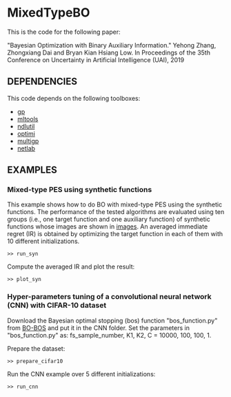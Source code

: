 # MixedTypeBO
This is the code for the following paper:

"Bayesian Optimization with Binary Auxiliary Information." Yehong Zhang, Zhongxiang Dai and Bryan Kian Hsiang Low. In Proceedings of the 35th Conference on Uncertainty in Artificial Intelligence (UAI), 2019

## DEPENDENCIES

This code depends on the following toolboxes:

* [gp](https://github.com/SheffieldML/GPmat/tree/master/gp)
* [mltools](https://github.com/SheffieldML/GPmat/tree/master/mltools)
* [ndlutil](https://github.com/SheffieldML/GPmat/tree/master/ndlutil)
* [optimi](https://github.com/SheffieldML/GPmat/tree/master/optimi)
* [multigp](https://github.com/SheffieldML/multigp)
* [netlab](https://github.com/sods/netlab)

## EXAMPLES

### Mixed-type PES using synthetic functions

This example shows how to do BO with mixed-type PES using the synthetic functions. The performance of the tested algorithms are evaluated using ten groups (i.e., one target function and one auxiliary function) of synthetic functions whose images are shown in [images](https://github.com/YehongZ/MixedTypeBO/tree/master/examples/synthetic/images). An averaged immediate regret (IR) is obtained by optimizing the target function in each of them with 10 different initializations.

```
>> run_syn
```

Compute the averaged IR and plot the result:

```
>> plot_syn
```

### Hyper-parameters tuning of a convolutional neural network (CNN) with CIFAR-10 dataset

Download the Bayesian optimal stopping (bos) function "bos_function.py" from [BO-BOS](https://github.com/daizhongxiang/Bayesian-Optimization-Meets-Bayesian-Optimal-Stopping) and put it in the CNN folder. Set the parameters in "bos_function.py" as: fs_sample_number, K1, K2, C = 10000, 100, 100, 1.

Prepare the dataset:

```
>> prepare_cifar10
```

Run the CNN example over 5 different initializations:

```
>> run_cnn
```
